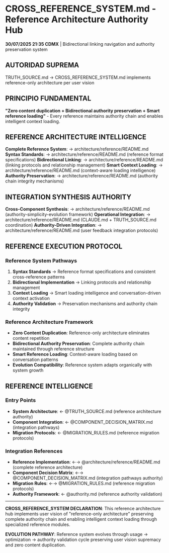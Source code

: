 # CROSS_REFERENCE_SYSTEM.md - Reference Architecture Authority Hub

**30/07/2025 21:35 CDMX** | Bidirectional linking navigation and authority preservation system

## AUTORIDAD SUPREMA
TRUTH_SOURCE.md → CROSS_REFERENCE_SYSTEM.md implements reference-only architecture per user vision

## PRINCIPIO FUNDAMENTAL
**"Zero content duplication + Bidirectional authority preservation + Smart reference loading"** - Every reference maintains authority chain and enables intelligent context loading.

## REFERENCE ARCHITECTURE INTELLIGENCE
**Complete Reference System**: → architecture/reference/README.md
**Syntax Standards**: → architecture/reference/README.md (reference format specifications)
**Bidirectional Linking**: → architecture/reference/README.md (linking protocols and relationship management)
**Smart Context Loading**: → architecture/reference/README.md (context-aware loading intelligence)  
**Authority Preservation**: → architecture/reference/README.md (authority chain integrity mechanisms)

## INTEGRATION SYNTHESIS AUTHORITY
**Cross-Component Synthesis**: → architecture/reference/README.md (authority-simplicity-evolution framework)
**Operational Integration**: → architecture/reference/README.md (CLAUDE.md + TRUTH_SOURCE.md coordination)
**Authority-Driven Integration**: → architecture/reference/README.md (user feedback integration protocols)

## REFERENCE EXECUTION PROTOCOL

### **Reference System Pathways**
1. **Syntax Standards** → Reference format specifications and consistent cross-reference patterns
2. **Bidirectional Implementation** → Linking protocols and relationship management
3. **Context Loading** → Smart loading intelligence and conversation-driven context activation
4. **Authority Validation** → Preservation mechanisms and authority chain integrity

### **Reference Architecture Framework**
- **Zero Content Duplication**: Reference-only architecture eliminates content repetition
- **Bidirectional Authority Preservation**: Complete authority chain maintained through reference structure
- **Smart Reference Loading**: Context-aware loading based on conversation patterns
- **Evolution Compatibility**: Reference system adapts organically with system growth

## REFERENCE INTELLIGENCE

### **Entry Points**
- **System Architecture**: ← @TRUTH_SOURCE.md (reference architecture authority)
- **Component Integration**: ← @COMPONENT_DECISION_MATRIX.md (integration pathways)
- **Migration Protocols**: ← @MIGRATION_RULES.md (reference migration protocols)

### **Integration References**
- **Reference Implementation**: ←→ @architecture/reference/README.md (complete reference architecture)
- **Component Decision Matrix**: ←→ @COMPONENT_DECISION_MATRIX.md (integration pathways authority)
- **Migration Rules**: ←→ @MIGRATION_RULES.md (reference migration protocols)
- **Authority Framework**: ← @authority.md (reference authority validation)

---

**CROSS_REFERENCE_SYSTEM DECLARATION**: This reference architecture hub implements user vision of "reference-only architecture" preserving complete authority chain and enabling intelligent context loading through specialized reference modules.

**EVOLUTION PATHWAY**: Reference system evolves through usage → optimization → authority validation cycle preserving user vision supremacy and zero content duplication.